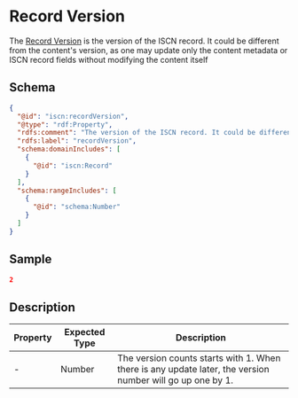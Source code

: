 # Record Version

The [Record Version](#) is the version of the ISCN record. It could be different from the content's version, as one may update only the content metadata or ISCN record fields without modifying the content itself

## Schema

```json
{
  "@id": "iscn:recordVersion",
  "@type": "rdf:Property",
  "rdfs:comment": "The version of the ISCN record. It could be different from the content's version, as one may update only the content metadata or ISCN record fields without modifying the content itself.",
  "rdfs:label": "recordVersion",
  "schema:domainIncludes": [
    {
      "@id": "iscn:Record"
    }
  ],
  "schema:rangeIncludes": [
    {
      "@id": "schema:Number"
    }
  ]
}
```

## Sample

```json
2
```

## Description

| Property | Expected Type | Description                                                                                               |
| -------- | ------------- | --------------------------------------------------------------------------------------------------------- |
| -        | Number        | The version counts starts with 1. When there is any update later, the version number will go up one by 1. |
